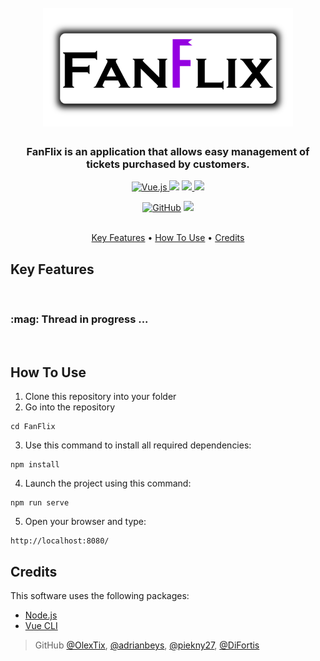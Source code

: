 <h1 align="center">
  <br>
  <a href="#" onclick="return false;"><img src="public/img/icons/fanflix-git.png" alt="FanFlix" width="400"></a>
  <br>
</h1>

<h3 align="center">FanFlix is an application that allows easy management of tickets purchased by customers.</h3>

<p align="center">
  <a href="https://vuejs.org/">
    <img src="https://img.shields.io/badge/vuejs-%2335495e.svg?style=for-the-badge&logo=vuedotjs&logoColor=%234FC08D"
         alt="Vue.js">
  </a>
   <a href="https://vuetifyjs.com/en/"><img src="https://img.shields.io/badge/Vuetify-1867C0?style=for-the-badge&logo=vuetify&logoColor=AEDDFF"></a>
  <a href="https://nodejs.org/en/">
      <img src="https://img.shields.io/badge/node.js-6DA55F?style=for-the-badge&logo=node.js&logoColor=white">
  </a>
  <a href="https://babeljs.io/">
    <img src="https://img.shields.io/badge/Babel-F9DC3e?style=for-the-badge&logo=babel&logoColor=black">
  </a>
</p>

<p align="center">
	<a href="#"><img alt="GitHub" src="https://img.shields.io/github/license/OlexTix/FanFlix"></a>
	<img src="https://img.shields.io/website-up-down-green-red/https/pulsebook.herokuapp.com.svg?style=flat-square"></a><br><br>

</p>

<p align="center">
  <a href="#key-features">Key Features</a> •
  <a href="#how-to-use">How To Use</a> •
  <a href="#credits">Credits</a>
</p>

## Key Features

<br>
<h3> :mag: Thread in progress ... </h3>
<br>

## How To Use

1. Clone this repository into your folder
2. Go into the repository
```
cd FanFlix
```
3. Use this command to install all required dependencies:
```
npm install
```
4. Launch the project using this command:
```
npm run serve
```
5. Open your browser and type:
```
http://localhost:8080/
```
## Credits

This software uses the following packages:

- [Node.js](https://nodejs.org/)
- [Vue CLI](https://cli.vuejs.org/)

> GitHub [@OlexTix](https://github.com/OlexTix), [@adrianbeys](https://github.com/adrianbeys), [@piekny27](https://github.com/piekny27), [@DiFortis](https://github.com/DiFortis)
